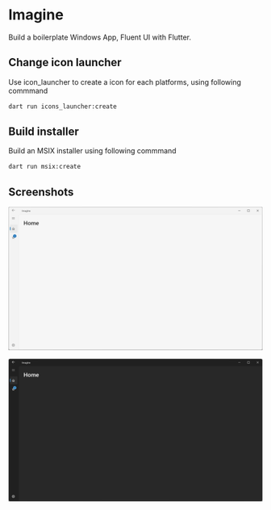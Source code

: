 # Imagine

Build a boilerplate Windows App, Fluent UI with Flutter.

## Change icon launcher

Use icon_launcher to create a icon for each platforms, using following commmand

```bash
dart run icons_launcher:create
```

## Build installer

Build an MSIX installer using following commmand

```bash
dart run msix:create
```

## Screenshots

![](/screenshots/screenshot02.png)

![](/screenshots/screenshot01.png)
